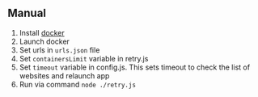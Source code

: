 ## Manual

1. Install [docker](https://www.docker.com/products/docker-desktop)
2. Launch docker
3. Set urls in ```urls.json``` file
4. Set ```containersLimit``` variable in retry.js
4. Set ```timeout``` variable in config.js. This sets timeout to check the list of websites and relaunch app
5. Run via command ```node ./retry.js```